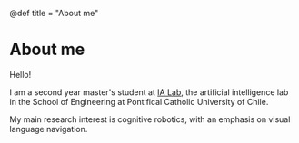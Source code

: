 @def title = "About me"

# About me

Hello!

I am a second year master's student at [IA Lab](http://ialab.ing.puc.cl), the artificial intelligence lab in the School of Engineering at Pontifical Catholic University of Chile.

My main research interest is cognitive robotics, with an emphasis on visual language navigation.